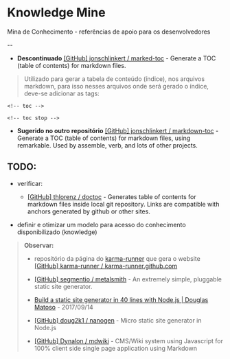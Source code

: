 # Knowledge Mine

Mina de Conhecimento - referências de apoio para os desenvolvedores

--

* **Descontinuado** [[GitHub] jonschlinkert / marked-toc](https://github.com/jonschlinkert/marked-toc) - Generate a TOC (table of contents) for markdown files.

> Utilizado para gerar a tabela de conteúdo (índice), nos arquivos markdown, para isso nesses arquivos onde será gerado o índice, deve-se adicionar as tags:

`<!-- toc -->`

`<!-- toc stop -->`

* **Sugerido no outro repositório** [[GitHub] jonschlinkert / markdown-toc](https://github.com/jonschlinkert/markdown-toc) - Generate a TOC (table of contents) for markdown files, using remarkable. Used by assemble, verb, and lots of other projects.



## TODO:

- verificar:

  * [[GitHub] thlorenz / doctoc](https://github.com/thlorenz/doctoc) - Generates table of contents for markdown files inside local git repository. Links are compatible with anchors generated by github or other sites.

- definir e otimizar um modelo para acesso do conhecimento disponibilizado (knowledge)

> **Observar:**
>
> * repositório da página do [karma-runner](http://karma-runner.github.io/) que gera o website [[GitHub] karma-runner / karma-runner.github.com](https://github.com/karma-runner/karma-runner.github.com)
>
> * [[GitHub] segmentio / metalsmith](https://github.com/segmentio/metalsmith) - An extremely simple, pluggable static site generator.
>
> * [Build a static site generator in 40 lines with Node.js | Douglas Matoso](https://medium.com/douglas-matoso-english/build-static-site-generator-nodejs-8969ebe34b22) - 2017/09/14
>
>  * [[GitHub] doug2k1 / nanogen](https://github.com/doug2k1/nanogen/) - Micro static site generator in Node.js
>
> * [[GitHub] Dynalon / mdwiki](https://github.com/Dynalon/mdwiki/) - CMS/Wiki system using Javascript for 100% client side single page application using Markdown
>
